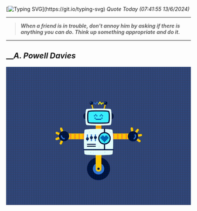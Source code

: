 [![Typing SVG](https://readme-typing-svg.herokuapp.com?font=Press+Start+2P&color=C2F784&size=35&width=900&height=100&lines=Hello+World%2C+I'm+Hung+!)](https://git.io/typing-svg) 
_Quote Today (07:41:55 13/6/2024)_
___
>**_When a friend is in trouble, don't annoy him by asking if there is anything you can do. Think up something appropriate and do it._**
___

## __**_A. Powell Davies_**

![RobotDance](src/assets/images/robot-dancing-dribble.gif?style=center)
